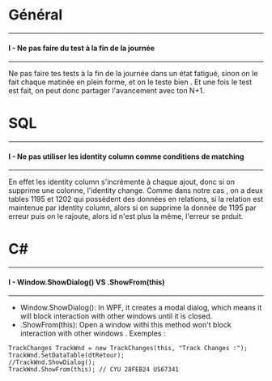 # Général
***
#### I - Ne pas faire du test à la fin de la journée
***
Ne pas faire tes tests à la fin de la journée dans un état fatigué, sinon on le fait chaque matinée en plein forme, et on le teste bien . 
Et une fois le test est fait, on peut donc partager l'avancement avec ton N+1.


# SQL 
***
#### I - Ne pas utiliser les identity column comme conditions de matching
***
En effet les identity column s'incrémente à chaque ajout, donc si on supprime une colonne, l'identity change.
Comme dans notre cas , on a deux tables 1195 et 1202 qui possèdent des données en relations, si la relation est maintenue par identity column,  alors si on supprime la donnée de 1195 par erreur puis on le rajoute, alors id n'est plus la même, l'erreur se prduit.


# C#
***
#### I - Window.ShowDialog() VS .ShowFrom(this)
***
- Window.ShowDialog(): In WPF, it creates a modal dialog, which means it will block interaction with other windows until it is closed.
- .ShowFrom(this): Open a window withi this method won't block interaction with other windows .
Exemples :
````
TrackChanges TrackWnd = new TrackChanges(this, "Track Changes :");
TrackWnd.SetDataTable(dtRetour);
//TrackWnd.ShowDialog();
TrackWnd.ShowFrom(this); // CYU 28FEB24 US67341
````
